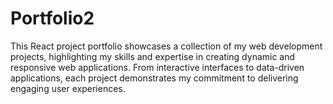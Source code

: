 # Portfolio2
This React project portfolio showcases a collection of my web development projects, highlighting my skills and expertise in creating dynamic and responsive web applications. From interactive interfaces to data-driven applications, each project demonstrates my commitment to delivering engaging user experiences.
